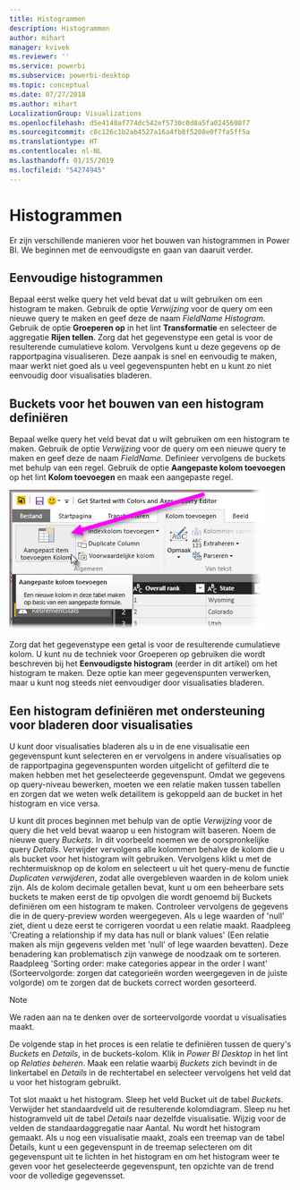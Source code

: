 ```yaml
---
title: Histogrammen
description: Histogrammen
author: mihart
manager: kvivek
ms.reviewer: ''
ms.service: powerbi
ms.subservice: powerbi-desktop
ms.topic: conceptual
ms.date: 07/27/2018
ms.author: mihart
LocalizationGroup: Visualizations
ms.openlocfilehash: d5e4148af774dc542ef5730c0d8a5fa0245698f7
ms.sourcegitcommit: c8c126c1b2ab4527a16a4fb8f5208e0f7fa5ff5a
ms.translationtype: HT
ms.contentlocale: nl-NL
ms.lasthandoff: 01/15/2019
ms.locfileid: "54274945"
---
```

# <a name="histograms"></a>Histogrammen
Er zijn verschillende manieren voor het bouwen van histogrammen in Power BI. We beginnen met de eenvoudigste en gaan van daaruit verder.

## <a name="simple-histograms"></a>Eenvoudige histogrammen
Bepaal eerst welke query het veld bevat dat u wilt gebruiken om een histogram te maken.  Gebruik de optie *Verwijzing* voor de query om een nieuwe query te maken en geef deze de naam *FieldName Histogram*. Gebruik de optie **Groeperen op** in het lint **Transformatie** en selecteer de aggregatie **Rijen tellen**. Zorg dat het gegevenstype een getal is voor de resulterende cumulatieve kolom. Vervolgens kunt u deze gegevens op de rapportpagina visualiseren. Deze aanpak is snel en eenvoudig te maken, maar werkt niet goed als u veel gegevenspunten hebt en u kunt zo niet eenvoudig door visualisaties bladeren.

## <a name="defining-buckets-to-build-a-histogram"></a>Buckets voor het bouwen van een histogram definiëren
Bepaal welke query het veld bevat dat u wilt gebruiken om een histogram te maken. Gebruik de optie *Verwijzing* voor de query om een nieuwe query te maken en geef deze de naam *FieldName*.  Definieer vervolgens de buckets met behulp van een regel. Gebruik de optie **Aangepaste kolom toevoegen** op het lint **Kolom toevoegen** en maak een aangepaste regel.

![](media/service-histograms/powerbi-service-histograms_1.png)

Zorg dat het gegevenstype een getal is voor de resulterende cumulatieve kolom. U kunt nu de techniek voor Groeperen op gebruiken die wordt beschreven bij het **Eenvoudigste histogram** (eerder in dit artikel) om het histogram te maken. Deze optie kan meer gegevenspunten verwerken, maar u kunt nog steeds niet eenvoudiger door visualisaties bladeren.

## <a name="defining-a-histogram-that-supports-brushing"></a>Een histogram definiëren met ondersteuning voor bladeren door visualisaties
U kunt door visualisaties bladeren als u in de ene visualisatie een gegevenspunt kunt selecteren en er vervolgens in andere visualisaties op de rapportpagina gegevenspunten worden uitgelicht of gefilterd die te maken hebben met het geselecteerde gegevenspunt.  Omdat we gegevens op query-niveau bewerken, moeten we een relatie maken tussen tabellen en zorgen dat we weten welk detailitem is gekoppeld aan de bucket in het histogram en vice versa.

U kunt dit proces beginnen met behulp van de optie *Verwijzing* voor de query die het veld bevat waarop u een histogram wilt baseren.  Noem de nieuwe query *Buckets*.  In dit voorbeeld noemen we de oorspronkelijke query *Details*.  Verwijder vervolgens alle kolommen behalve de kolom die u als bucket voor het histogram wilt gebruiken.  Vervolgens klikt u met de rechtermuisknop op de kolom en selecteert u uit het query-menu de functie *Duplicaten verwijderen*, zodat alle overgebleven waarden in de kolom uniek zijn. Als de kolom decimale getallen bevat, kunt u om een beheerbare sets buckets te maken eerst de tip opvolgen die wordt genoemd bij Buckets definiëren om een histogram te maken.  Controleer vervolgens de gegevens die in de query-preview worden weergegeven. Als u lege waarden of 'null' ziet, dient u deze eerst te corrigeren voordat u een relatie maakt. Raadpleeg 'Creating a relationship if my data has null or blank values' (Een relatie maken als mijn gegevens velden met 'null' of lege waarden bevatten). Deze benadering kan problematisch zijn vanwege de noodzaak om te sorteren. Raadpleeg 'Sorting order: make categories appear in the order I want' (Sorteervolgorde: zorgen dat categorieën worden weergegeven in de juiste volgorde) om te zorgen dat de buckets correct worden gesorteerd. 

> [!NOTE]
> We raden aan na te denken over de sorteervolgorde voordat u visualisaties maakt.   
> 
> 

De volgende stap in het proces is een relatie te definiëren tussen de query's *Buckets* en *Details*, in de buckets-kolom.  Klik in *Power BI Desktop* in het lint op *Relaties beheren*.  Maak een relatie waarbij *Buckets* zich bevindt in de linkertabel en *Details* in de rechtertabel en selecteer vervolgens het veld dat u voor het histogram gebruikt. 

Tot slot maakt u het histogram. Sleep het veld Bucket uit de tabel *Buckets*. Verwijder het standaardveld uit de resulterende kolomdiagram.  Sleep nu het histogramveld uit de tabel *Details* naar dezelfde visualisatie. Wijzig voor de velden de standaardaggregatie naar Aantal. Nu wordt het histogram gemaakt. Als u nog een visualisatie maakt, zoals een treemap van de tabel Details, kunt u een gegevenspunt in de treemap selecteren om dit gegevenspunt uit te lichten in het histogram en om het histogram weer te geven voor het geselecteerde gegevenspunt, ten opzichte van de trend voor de volledige gegevensset.

